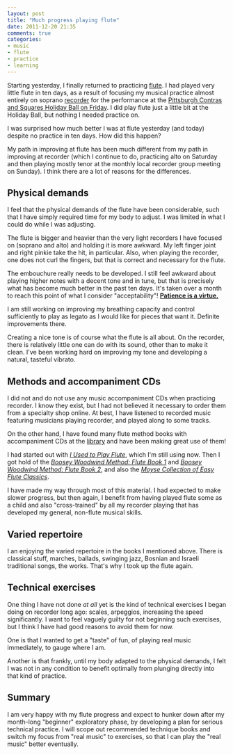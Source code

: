 ```yaml
---
layout: post
title: "Much progress playing flute"
date: 2011-12-20 21:35
comments: true
categories:
- music
- flute
- practice
- learning
---
```

Starting yesterday, I finally returned to practicing [flute](/blog/categories/flute/). I had played very little flute in ten days, as a result of focusing my musical practice almost entirely on soprano [recorder](/blog/categories/recorder/) for the performance at the [Pittsburgh Contras and Squares Holiday Ball on Friday](/blog/2011/12/16/playing-recorder-and-flute-at-the-holiday-ball/). I did play flute just a little bit at the Holiday Ball, but nothing I needed practice on.

I was surprised how much better I was at flute yesterday (and today) despite no practice in ten days. How did this happen?

<!--more-->

My path in improving at flute has been much different from my path in improving at recorder (which I continue to do, practicing alto on Saturday and then playing mostly tenor at the monthly local recorder group meeting on Sunday). I think there are a lot of reasons for the differences.

## Physical demands

I feel that the physical demands of the flute have been considerable, such that I have simply required time for my body to adjust. I was limited in what I could do while I was adjusting.

The flute is bigger and heavier than the very light recorders I have focused on (soprano and alto) and holding it is more awkward. My left finger joint and right pinkie take the hit, in particular. Also, when playing the recorder, one does not curl the fingers, but that is correct and necessary for the flute.

The embouchure really needs to be developed. I still feel awkward about playing higher notes with a decent tone and in tune, but that is precisely what has become much better in the past ten days. It's taken over a month to reach this point of what I consider "acceptability"! **[Patience is a virtue.](http://en.wikipedia.org/wiki/Patience_Is_A_Virtue)**

I am still working on improving my breathing capacity and control sufficiently to play as legato as I would like for pieces that want it.  Definite improvements there.

Creating a nice tone is of course what the flute is all about. On the recorder, there is relatively little one can do with its sound, other than to make it clean. I've been working hard on improving my tone and developing a natural, tasteful vibrato.

## Methods and accompaniment CDs

I did not and do not use any music accompaniment CDs when practicing recorder. I know they exist, but I had not believed it necessary to order them from a specialty shop online. At best, I have listened to recorded music featuring musicians playing recorder, and played along to some tracks.

On the other hand, I have found many flute method books with accompaniment CDs at the [library](/blog/2011/09/30/free-to-the-people-since-1895/) and have been making great use of them!

I had started out with *[I Used to Play Flute](http://www.musicminusone.com/used-play-flute-innovative-method-adults-returning-play-p-60414222.html)*, which I'm still using now. Then I got hold of the *[Boosey Woodwind Method: Flute Book 1](http://www.boosey.com/shop/prod/Morgan-Chris-Boosey-Woodwind-Method-Flute-Book-1/702022)* and *[Boosey Woodwind Method: Flute Book 2](http://www.boosey.com/shop/prod/Morgan-Chris-Boosey-Woodwind-Method-Flute-Book-2/706166)*, and also the *[Moyse Collection of Easy Flute Classics](http://www.halleonard.com/product/viewproduct.do?itemid=50489868)*.

I have made my way through most of this material. I had expected to make slower progress, but then again, I benefit from having played flute some as a child and also "cross-trained" by all my recorder playing that has developed my general, non-flute musical skills.

## Varied repertoire

I an enjoying the varied repertoire in the books I mentioned above. There is classical stuff, marches, ballads, swinging jazz, Bosnian and Israeli traditional songs, the works. That's why I took up the flute again.

## Technical exercises

One thing I have not done *at all* yet is the kind of technical exercises I began doing on recorder long ago: scales, arpeggios, increasing the speed significantly. I want to feel vaguely guilty for not beginning such exercises, but I think I have had good reasons to avoid them for now.

One is that I wanted to get a "taste" of fun, of playing real music immediately, to gauge where I am.

Another is that frankly, until my body adapted to the physical demands, I felt I was not in any condition to benefit optimally from plunging directly into that kind of practice.

## Summary

I am very happy with my flute progress and expect to hunker down after my month-long "beginner" exploratory phase, by developing a plan for serious technical practice. I will scope out recommended technique books and switch my focus from "real music" to exercises, so that I can play the "real music" better eventually.

